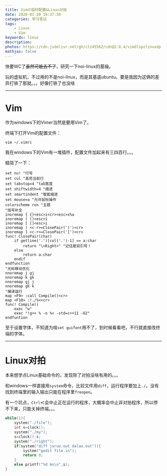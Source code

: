 ```yaml
---
title: Vimの临时配置&Linux对拍
date: 2020-01-20 16:37:56
categories: 学习笔记
tags:
    - Linux
    - Vim
keywords: linux
description:
photos: https://cdn.jsdelivr.net/gh/ctz45562/cdn@2.0.4/vimdlspzlinuxdp.jpg
mathjax: false
---
```


快要WC了~~虽然可能去不了~~，研究一下noi-linux的基操。

玩的虚拟机，不过用的不是noi-linux，而是其基底ubuntu。要是我因为这俩的差异打铁了那就。。。<span class="spoiler">好像打铁了也没啥</span>

<!--more-->

---

# Vim

作为windows下的Vimer当然是要用Vim了。

终端下打开Vim的配置文件：

``` shell
vim ~/.vimrc
```

我在windows下的Vim有一堆插件，配置文件加起来有三四百行。。。

精简了一下：

```
set nu! "行号
set cul "高亮当前行
set tabstop=4 "tab宽度
set shiftwidth=4 "缩进
set smartindent "智能缩进
set mouse=a "允许鼠标操作
colorscheme ron "主题
"括号补全
inoremap { {}<esc>i<cr><esc>x%a
inoremap ( ()<esc>i
inoremap [ []<esc>i
inoremap ) <c-r>=ClosePair(')')<cr>
inoremap ] <c-r>=ClosePair(']')<cr>
func! ClosePair(char)
	if getline('.')[col('.')-1] == a:char
		return "\<Right>" "记住是双引号！
	else
		return a:char
	endif
endfunction
"光标移动优化
nnoremap j gj
nnoremap k gk
nnoremap gj j
nnoremap gk k
"编译运行
map <F9> :call Compile()<cr>
map <F10> :!./%<<cr>
func! Compile()
	exec "w"
	exec "!g++ % -o %< -std=c++11 -O2"
endfuntion
```

至于设置字体，不知道为啥`set guifont`用不了，到时候看看吧，不行就直接改终端的字体。

---

# Linux对拍

本来想学点Linux基础命令的，发现除了对拍没啥有用的。。。

和windows一样直接用`system`命令，比较文件用`diff`，运行程序要加上`./`。没有找到终端里的输入输出只能在程序里`freopen`。

有一个坑点，`Ctrl+C`会中止正在运行的程序，大概率会中止非对拍程序，所以停不下来，只能关掉终端。。。

``` cpp
while(1){
	system("./file");
	int s=clock();
	system("./my");
	s=clock()-s;
	system("./right");
	if(system("diff juruo.out dalao.out")){
		system("gedit file.in");
		return 0;
	}
	else printf("%d ms\n",s);
}
```